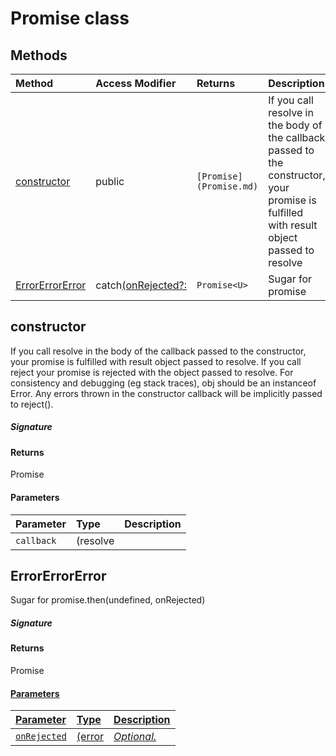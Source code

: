 # Promise class







## Methods

| Method	   | Access Modifier | Returns	| Description|
|:-------------|:----|:-------|:-----------|
|[constructor](#constructor)     | public | `[Promise](Promise.md)` | If you call resolve in the body of the callback passed to the constructor,  your promise is fulfilled with result object passed to resolve |
|[ErrorErrorError](#errorerrorerror)     | catch<U>(onRejected?: | `Promise<U>` | Sugar for promise |




## constructor

If you call resolve in the body of the callback passed to the constructor, 
your promise is fulfilled with result object passed to resolve. 
If you call reject your promise is rejected with the object passed to resolve. 
For consistency and debugging (eg stack traces), obj should be an instanceof Error. 
Any errors thrown in the constructor callback will be implicitly passed to reject().

##### Signature

#### Returns
Promise

#### Parameters


| Parameter	   | Type    | Description |
|:-------------|:---------------|:------------|
| `callback`    | (resolve |  |


## ErrorErrorError

Sugar for promise.then(undefined, onRejected) 


##### Signature

#### Returns
Promise<U>

#### Parameters


| Parameter	   | Type    | Description |
|:-------------|:---------------|:------------|
| `onRejected`    | (error | _Optional._ |


